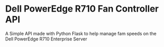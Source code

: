 # Dell PowerEdge R710 Fan Controller API
 A Simple API made with Python Flask to help manage fam speeds on the Dell PowerEdge R710 Enterprise Server
